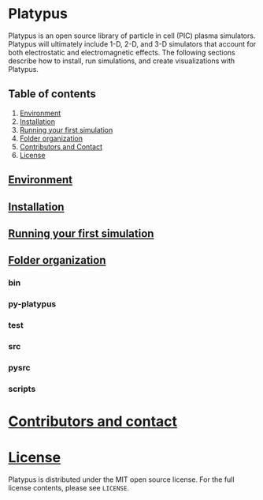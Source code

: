# Platypus
Platypus is an open source library of particle in cell (PIC) plasma simulators.
Platypus will ultimately include 1-D, 2-D, and 3-D simulators that account
for both electrostatic and electromagnetic effects. The following sections
describe how to install, run simulations, and create visualizations with
Platypus.

## Table of contents
1. [Environment](#environment)
2. [Installation](#installation)
3. [Running your first simulation](#running-first-model)
4. [Folder organization](#folder-organization)
5. [Contributors and Contact](#contributors-and-contact)
6. [License](#license)

## [Environment](#environment)

## [Installation](#installation)

## [Running your first simulation](#running-first-simu)

## [Folder organization](#folder-organization)

### bin

### py-platypus

### test

### src

### pysrc

### scripts

# [Contributors and contact](#contributors-and-contact)

# [License](#license)
Platypus is distributed under the MIT open source license. For the full
license contents, please see `LICENSE`.

